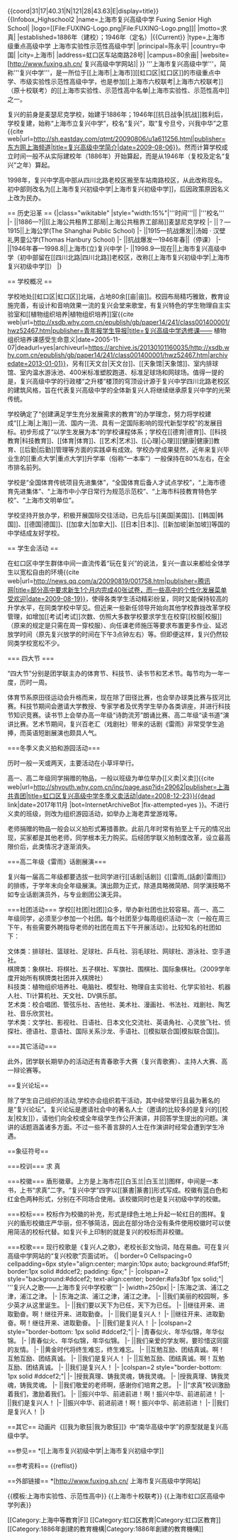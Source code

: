 {{coord|31|17|40.31|N|121|28|43.63|E|display=title}}	
{{Infobox_Highschool2
|name=上海市复兴高级中学
Fuxing Senior High School|
|logo=[[File:FUXING-Logo.png|File:FUXING-Logo.png]]|
|motto=求   真|
|established=1886年（建校）；1946年（定名）|{{Current}}
|type=上海市级重点高级中学
上海市实验性示范性高级中学|
|principal=陈永平|
|country=中国|
|city=上海市|
|address=虹口区车站南路28号|
|campus=80余亩|
|website=[http://www.fuxing.sh.cn/ 复兴高级中学网站]|
}}
'''上海市复兴高级中学'''，简称'''复兴中学'''，是一所位于[[上海市|上海市]][[虹口区|虹口区]]的市级重点中学、市级实验性示范性高级中学，也是参加[[上海市六校联考|上海市六校联考]]（原十校联考）的[[上海市实验性、示范性高中名单|上海市实验性、示范性高中]]之一。

复兴的前身是麦瑟尼克学校，始建于1886年；1946年[[抗日战争|抗战]]胜利后，学校复建，始称“上海市立复兴中学”，校名“复兴”，取“复兮旦兮，兴我中华”之意<ref>{{cite web|url=http://sh.eastday.com/qtmt/20090806/u1a611256.html|publisher=东方网上海频道|title=复兴高级中学简介|date=2009-08-06}}</ref>。然而计算学校成立时间一般不从实际建校年（1886年）开始算起，而是从1946年（复校及定名“复兴”之年）算起。

1998年，复兴中学高中部从四川北路老校区搬至车站南路校区，从此改称现名。初中部则改名为[[上海市复兴初级中学|上海市复兴初级中学]]，后因政策原因名义上改为民办。

== 历史沿革 ==
{|class="wikitable" 
|style="width:15%"|'''时间'''|| |'''校名'''
|-
||1886—?||[[上海公共租界工部局|上海公共租界工部局]]麦瑟尼克学校
|-
||？—1915||上海公学(The Shanghai Public School)
|-
||1915—抗战爆发||汤姆 · 汉壁礼男童公学(Thomas Hanbury School)
|-
||抗战爆发—1946年春||（停课）
|-
||1946年春—1998.8||上海市(立)复兴中学
|-
||1998.9—现在||上海市复兴高级中学（初中部留在[[四川北路|四川北路]]老校区，改称[[上海市复兴初级中学|上海市复兴初级中学]]）
|}

== 学校概况 ==

学校地处[[虹口区|虹口区]]北端，占地80余[[亩|亩]]。校园布局精巧雅致，教育设施完善，有设计和音响效果一流的复兴会堂来歌堂，有复兴特色的学生物理自主实验室和[[植物组织培养|植物组织培养]]室<ref>{{cite web|url=http://xsdb.why.com.cn/epublish/gb/paper14/241/class001400001/hwz52467.htm|publisher=青年报学生导报|title=复兴高级中学选修课—— 植物组织培养课感受生命意义|date=2005-11-07|deadurl=yes|archiveurl=https://archive.is/20130101160035/http://xsdb.why.com.cn/epublish/gb/paper14/241/class001400001/hwz52467.htm|archivedate=2013-01-01}}</ref>，另有[[天文台|天文台]]、[[天象馆|天象馆]]、室内排球馆、室内温水游泳池、400米标准塑胶跑道、标准足球场和网球场。值得一提的是，复兴高级中学的行政楼“之升楼”楼顶的穹顶设计源于复兴中学四川北路老校区的建筑风格，旨在代表复兴高级中学的全体新复兴人将继续继承原复兴中学的光荣传统。

学校确定了“创建满足学生充分发展需求的教育”的办学理念，努力将学校建成“[[上海|上海]]一流、国内一流、具有一定国际影响的现代新型学校”的发展目标。初步形成了“以学生发展为本”的学校课程体系；学校在[[德育|德育]]、[[科技教育|科技教育]]、[[体育|体育]]、[[艺术|艺术]]、[[心理|心理]][[健康|健康]]教育、[[后勤|后勤]]管理等方面的实践卓有成效。学校办学成果斐然，近年来复兴毕业生的[[重点大学|重点大学]]升学率（俗称“一本率”）一般保持在80%左右，在全市排名前列。

学校是“全国体育传统项目先进集体”，“全国体育后备人才试点学校”，“上海市德育先进集体”、“上海市中小学日常行为规范示范校”、“上海市科技教育特色学校”、“上海市文明单位”。

学校坚持开放办学，积极开展国际交往活动，已先后与[[美国|美国]]、[[韩国|韩国]]、[[德国|德国]]、[[加拿大|加拿大]]、[[日本|日本]]、[[新加坡|新加坡]]等国的中学结成友好学校。

== 学生会活动 ==

在虹口区中学生群体中间一直流传着“玩在复兴”的说法，复兴一直以来都给全体学生以宽松自由的环境<ref>{{cite web|url=http://news.qq.com/a/20090819/001758.htm|publisher=腾讯网|title=部分高中要求新生1个月内完成40张试卷，而一些高中的个性化发展菜单受欢迎|date=2009-08-19}}</ref>，使得各类学生活动精彩纷呈，同时又能保持较高的升学水平，在同类学校中罕见。但近来一些新任领导开始向其他学校靠拢改革学校管理，如增加[[考试|考试]]次数、仿照大多数学校要求学生在校穿[[校服|校服]]（原来的规定是只需在周一穿校服）、向任课老师施压等要求布置更多作业、延迟放学时间（原先复兴放学的时间在下午3点钟左右）等。但即便这样，复兴仍然较同类学校宽松不少。

=== 四大节 ===

“四大节”分别是团学联主办的体育节、科技节、读书节和艺术节。每节均为一年一度，历时一周。

体育节系原田径运动会升格而来，现在除了田径比赛，也会举办球类比赛与拔河比赛。科技节期间会邀请大学教授、专家学者及优秀学生举办各类讲座，并进行科技节知识竞赛。读书节上会举办高一年级“诗韵流芳”朗诵比赛、高二年级“读书道”演讲比赛。艺术节期间，复兴百老汇（戏剧社）带来的话剧《雷雨》非常受学生追捧，而英语短剧展演也颇具人气。

===冬季义卖义拍和游园活动===

历时一般一天或两天，主要活动在小草坪举行。

高一、高二年级同学捐赠的物品，一般以班级为单位举办[[义卖|义卖]]<ref>{{cite web|url=http://shyouth.why.com.cn/inc/page.asp?id=29062|publisher=上海共青团|title=虹口区复兴高级中学冬季义卖活动|date=2008-12-23}}{{dead link|date=2017年11月 |bot=InternetArchiveBot |fix-attempted=yes }}</ref>。不进行义卖的班级，则改为组织游园活动，如举办上海老弄堂游戏等。

老师捐赠的物品一般会以义拍形式筹措善款。此前几年时常有拍至上千元的情况出现，买家都是其他老师，同学根本无力购买。后经团学联义拍制度改革，设立最高限价后，此类情况才逐渐消失。

===高二年级《雷雨》话剧展演===

复兴每一届高二年级都要选拔一批同学进行[[话剧|话剧]]《[[雷雨_(話劇)|雷雨]]》的排练，于学年末向全年级展演。演出颇为正式，除道具略微简陋、同学演技略不如专业话剧演员外，与专业剧团公演无异。

===社团活动===
学校[[社团|社团]]众多，举办新社团也比较容易。高一、高二年级同学，必须至少参加一个社团。每个社团至少每周组织活动一次（一般在周三下午，有些需要外聘指导老师的社团在周五下午开展活动）。比较知名的社团如下：

文体类：排球社、篮球社、足球社、乒乓社、羽毛球社、网球社、游泳社、空手道社。<br>
棋牌类：象棋社、将棋社、五子棋社、军旗社、围棋社、国际象棋社。（2009学年度开始所有棋牌类社团并入棋牌社）<br>
科技类：植物组织培养社、电脑社、模型社、物理自主实验社、化学实验社、机器人社、TI计算机社、天文社、DV俱乐部。<br>
艺术类：校合唱团、管弦乐社、吉他社、美术社、漫画社、书法社、戏剧社、陶艺社、音乐欣赏社。<br>
学术类：文学社、影视社、日语社、日本文化交流社、英语角社、心灵放飞社、侦探社、德语社、意语社、国际关系沙龙、手语社、[[模拟联合国|模拟联合国]]。

===其它活动===

此外，团学联长期举办的活动还有青春歌手大赛（复兴青歌赛）、主持人大赛、高一辩论赛等。

==复兴论坛==

除了学生自己组织的活动,学校亦会组织若干活动，其中经常举行且最为著名的是“复兴论坛”。复兴论坛是邀请社会中的著名人士（邀请的比较多的是复兴的[[校友|校友]]），请他们向全校或全年级学生作公开演讲，并回答学生提出的问题。演讲的话题涵盖诸多方面。不过一些不善言辞的人士在作演讲时经常会遭到学生冷遇。

==象征符号==


===校训===
求  真

===校徽===
盾形徽章。上方是上海市花[[白玉兰|白玉兰]]图样，中间是一本书，上书“求真”二字。“复兴中学”四字以[[篆書|篆書]]形式写成。校徽有蓝白色和红金色两种形式，分别在不同场合使用。该校徽同时也是复兴初级中学的校徽。

===校标===
校标作为校徽的补充，形式是绿色土地上升起一轮红日的图样。复兴的盾形校徽庄严华丽，但不够简洁，因此在部分场合没有条件使用校徽时可以使用简洁的校标代替。如复兴卡上印制的就是复兴的校标而非校徽。

===校歌===
现行校歌是《复兴人之歌》，老校长彭文怡词，陆在易曲。可在复兴高级中学网站的“复兴校歌”页面试听。
{| border=0 Cellspacing=0 cellpadding=6px style="align:center; margin:10px auto; background:#faf5ff; border:1px solid #ddcef2; padding: 6px;"
|-
|colspan=2 style="background:#ddcef2; text-align:center; border:#afa3bf 1px solid;"| '''复兴人之歌——上海市复兴中学校歌'''
|-
|width=250px|
|-
|东海之滨、浦江之津，浦江之津。
|-
|东海之滨、浦江之津，浦江之津。
|-
||我们美丽的校园啊，多少英才从这里诞生。
|-
||我们要以天下为已任，天下为已任。
|-
||继往开来、进取勤奋。啊！继往开来、进取勤奋。
|-
||我们是复兴人！
|-
||继往开来、进取勤奋。啊！继往开来、进取勤奋。
|-
||我们是复兴人！
|-
|colspan=2 style="border-bottom: 1px solid #ddcef2;"|
|-
|青春似火、年华似锦，年华似锦。
|-
|青春似火、年华似锦，年华似锦。
|-
||我们亲爱的学友啊，要珍惜这同窗的友情。
|-
||黄金时代将终生难忘，终生难忘。
|-
||互勉互励、团结真诚。啊！互勉互励、团结真诚。
|-
||我们是复兴人！
|-
||互勉互励、团结真诚。啊！互勉互励、团结真诚。
|-
||我们是复兴人！
|-
|colspan=2 style="border-bottom: 1px solid #ddcef2;"|
|-
|授我真理、铸我灵魂，铸我灵魂。
|-
|授我真理、铸我灵魂，铸我灵魂。
|-
||我们敬爱的老师啊，感谢你们培育之恩。
|-
||“求真”校训激励着我们，激励着我们。
|-
||振兴中华、前进前进！啊！振兴中华、前进前进！
|-
||我们是复兴人！
|-
||振兴中华、前进前进！啊！振兴中华、前进前进！
|-
||我们是复兴人！
|}

==其它==
动画片《[[我为歌狂|我为歌狂]]》中“南华高级中学”的原型就是复兴高级中学。

==参见==
*[[上海市复兴初级中学|上海市复兴初级中学]]

==参考资料==
{{reflist}}

==外部链接==
*[http://www.fuxing.sh.cn/ 上海市复兴高级中学网站]

{{模板:上海市实验性、示范性高中}}
{{上海市十校联考}}
{{上海市虹口区高级中学列表}}

[[Category:上海中等教育|F]]
[[Category:虹口区教育|Category:虹口区教育]]
[[Category:1886年創建的教育機構|Category:1886年創建的教育機構]]